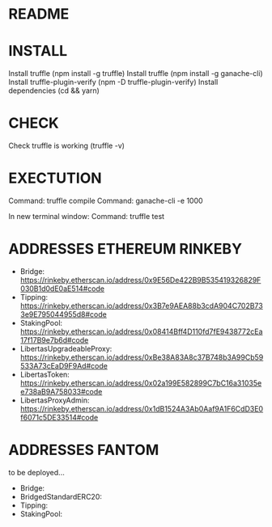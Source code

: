 # README

# INSTALL
Install truffle (npm install -g truffle)
Install truffle (npm install -g ganache-cli)
Install truffle-plugin-verify (npm -D truffle-plugin-verify)
Install dependencies (cd <path to the cloned repo> && yarn)

# CHECK
Check truffle is working (truffle -v)

# EXECTUTION
Command: truffle compile
Command: ganache-cli -e 1000

In new terminal window:
Command: truffle test

# ADDRESSES ETHEREUM RINKEBY

* Bridge: https://rinkeby.etherscan.io/address/0x9E56De422B9B535419326829F030B1d0dE0aE514#code
* Tipping: https://rinkeby.etherscan.io/address/0x3B7e9AEA88b3cdA904C702B733e9E795044955d8#code
* StakingPool: https://rinkeby.etherscan.io/address/0x08414Bff4D110fd7fE9438772cEa17f17B9e7b6d#code
* LibertasUpgradeableProxy: https://rinkeby.etherscan.io/address/0xBe38A83A8c37B748b3A99Cb59533A73cEaD9F9Ad#code
* LibertasToken: https://rinkeby.etherscan.io/address/0x02a199E582899C7bC16a31035ee738aB9A758033#code
* LibertasProxyAdmin: https://rinkeby.etherscan.io/address/0x1dB1524A3Ab0Aaf9A1F6CdD3E0f6071c5DE33514#code

# ADDRESSES FANTOM

to be deployed...

* Bridge:
* BridgedStandardERC20:
* Tipping:
* StakingPool:

